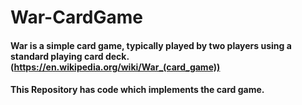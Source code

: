 # War-CardGame
#### War is a simple card game, typically played by two players using a standard playing card deck. (https://en.wikipedia.org/wiki/War_(card_game))
#### This Repository has code which implements the card game.
